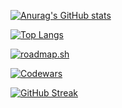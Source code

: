 [![Anurag's GitHub stats](https://github-readme-stats.vercel.app/api?username=MXD-K1&theme=dark)](https://github.com/anuraghazra/github-readme-stats)

[![Top Langs](https://github-readme-stats.vercel.app/api/top-langs/?username=MXD-K1&theme=dark)](https://github.com/anuraghazra/github-readme-stats)

[![roadmap.sh](https://roadmap.sh/card/tall/67e009bb83420316601aa195?variant=dark&roadmaps=python%2Cdatastructures-and-algorithms%2Ccpp%2Cgit-github)](https://roadmap.sh)

[![Codewars](https://www.codewars.com/users/Mohammed%20Al-shugaa%20/badges/large)](https://www.codewars.com/users/Mohammed%20Al-shugaa%20)

[![GitHub Streak](https://streak-stats.demolab.com/?user=MXD-K1&theme=dark)](https://git.io/streak-stats)


<!--START_SECTION:activity-->
<!--END_SECTION:activity-->

<!-- ![Snake animation](https://github.com/Platane/snk/raw/output/github-contribution-grid-snake.svg) -->

<!-- ![snake gif](https://github.com/MXD-K1/MXD-K1/blob/output/github-snake-dark.svg) -->